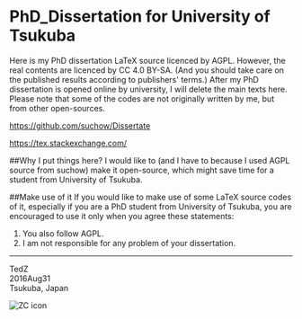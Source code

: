 # PhD_Dissertation for University of Tsukuba

Here is my PhD dissertation LaTeX source licenced by AGPL. 
However, the real contents are licenced by CC 4.0 BY-SA. (And you should take care on the published results according to publishers' terms.)
After my PhD dissertation is opened online by university, I will delete the main texts here. 
Please note that some of the codes are not originally written by me, but from other open-sources. 

https://github.com/suchow/Dissertate

https://tex.stackexchange.com/

##Why I put things here? 
I would like to (and I have to because I used AGPL source from suchow) make it open-source, which might save time for a student from University of Tsukuba. 

##Make use of it
If you would like to make use of some LaTeX source codes of it, especially if you are a PhD student from University of Tsukuba, you are encouraged to use it only when you agree these statements: 

1.  You also follow AGPL. 
2.  I am not responsible for any problem of your dissertation. 

-------------
TedZ  
2016Aug31  
Tsukuba, Japan

![ZC icon](http://chaozhang.webs.com/Capture.JPG)

